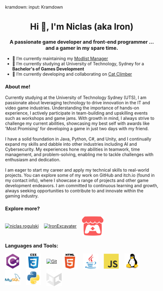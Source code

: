 kramdown:
  input: Kramdown

<h1 align="center">Hi 👋, I'm Niclas (aka Iron)</h1>
<h3 align="center">A passionate game developer and front-end programmer ... and a gamer in my spare time.</h3>
<ul>
  <li>🔭 I’m currently maintaining my <a href="https://github.com/IronExcavater/Modlist-Manager">Modlist Manager</a></li>
  <li>🌱 I’m currently studying at University of Technology, Sydney for a <strong>Bachelor's of Games Development</strong></li>
  <li>👯 I’m currently developing and collaborating on <a href="https://niclas-rogulski.itch.io/cat-climber">Cat Climber</a></li>
</ul>
<h3 align="left">About me!</h3>
<p align="left">Currently studying at the University of Technology Sydney (UTS), I am passionate about leveraging technology to drive innovation in the IT and video game industries. Understanding the importance of hands-on experience, I actively participate in team-building and upskilling events such as workshops and game jams. With growth in mind, I always strive to challenge my current abilities, showcasing my best self with awards like 'Most Promising' for developing a game in just two days with my friend.<br><br>I have a solid foundation in Java, Python, C#, and Unity, and I continually expand my skills and dabble into other industries including AI and Cybersecurity. My experiences hone my abilities in teamwork, time management, and problem-solving, enabling me to tackle challenges with enthusiasm and dedication.<br><br>I am eager to start my career and apply my technical skills to real-world projects. You can explore some of my work on GitHub and itch.io (found in my contact info), where I showcase a range of projects and other game development endeavors.
I am committed to continuous learning and growth, always seeking opportunities to contribute to and innovate within the gaming industry.</p>
<h3 align="left">Explore more?</h3>
<p align="left">
  <a href="https://www.linkedin.com/in/niclas-rogulski-459845302" target="blank"><img align="center" src="https://raw.githubusercontent.com/rahuldkjain/github-profile-readme-generator/master/src/images/icons/Social/linked-in-alt.svg" alt="niclas rogulski" width="70"></a>&emsp;
  <a href="https://github.com/IronExcavater/IronExcavater" target="blank"><img align="center" src="https://raw.githubusercontent.com/rahuldkjain/github-profile-readme-generator/master/src/images/icons/Social/github.svg" alt="IronExcavater" width="70"></a>&emsp;
  <a href="https://niclas-rogulski.itch.io" target="blank"><img align="center" src="https://raw.githubusercontent.com/IronExcavater/IronExcavater/85299078f818194f46f8a010d19bf5d9b6517444/icons/itchio-textless-red.svg" alt="niclas rogulski" width="70"></a>&emsp;
</p>
<h3 align="left">Languages and Tools:</h3>
<p align="left">
  <a href="https://www.w3schools.com/cs/" target="_blank" rel="noreferrer"><img align="center" src="https://raw.githubusercontent.com/devicons/devicon/master/icons/csharp/csharp-original.svg" alt="C#" width="50"></a>&emsp;
  <a href="https://www.w3schools.com/css/" target="_blank" rel="noreferrer"><img align="center" src="https://raw.githubusercontent.com/devicons/devicon/master/icons/css3/css3-original-wordmark.svg" alt="CSS3" width="50"></a>&emsp;
  <a href="https://git-scm.com/" target="_blank" rel="noreferrer"><img align="center" src="https://www.vectorlogo.zone/logos/git-scm/git-scm-icon.svg" alt="Git" width="50"></a>&emsp;
  <a href="https://www.w3.org/html/" target="_blank" rel="noreferrer"><img align="center" src="https://raw.githubusercontent.com/devicons/devicon/master/icons/html5/html5-original-wordmark.svg" alt="HTML5" width="50"></a>&emsp;
  <a href="https://www.java.com" target="_blank" rel="noreferrer"><img align="center" src="https://raw.githubusercontent.com/devicons/devicon/master/icons/java/java-original.svg" alt="Java" width="50"></a>&emsp;
  <a href="https://developer.mozilla.org/en-US/docs/Web/JavaScript" target="_blank" rel="noreferrer"><img align="center" src="https://raw.githubusercontent.com/devicons/devicon/master/icons/javascript/javascript-original.svg" alt="JavaScript" width="50"></a>&emsp;
  <a href="https://www.linux.org/" target="_blank" rel="noreferrer"><img align="center" src="https://raw.githubusercontent.com/devicons/devicon/master/icons/linux/linux-original.svg" alt="Linux" width="50"></a>&emsp;
  <a href="https://www.mysql.com/" target="_blank" rel="noreferrer"><img align="center" src="https://raw.githubusercontent.com/devicons/devicon/master/icons/mysql/mysql-original-wordmark.svg" alt="MySQL" width="50"></a>&emsp;
  <a href="https://www.python.org" target="_blank" rel="noreferrer"><img align="center" src="https://raw.githubusercontent.com/devicons/devicon/master/icons/python/python-original.svg" alt="Python" width="50"></a>&emsp;
  <a href="https://unity.com/" target="_blank" rel="noreferrer"><img align="center" src="https://raw.githubusercontent.com/IronExcavater/IronExcavater/85299078f818194f46f8a010d19bf5d9b6517444/icons/new-unity-white.svg" alt="Unity" width="50"></a>&emsp;
</p>
